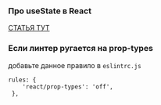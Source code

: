 ### Про useState в React

[СТАТЬЯ ТУТ](https://ru.legacy.reactjs.org/docs/hooks-state.html)

### Если линтер ругается на prop-types

добавьте данное правило в `eslintrc.js`

```
rules: {
    'react/prop-types': 'off',
 },
```
